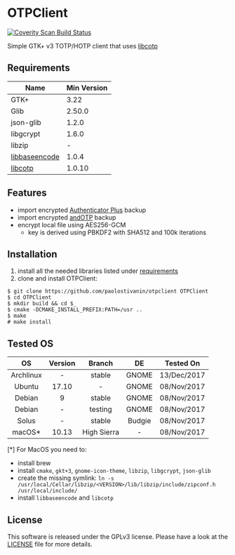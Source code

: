 # OTPClient
<a href="https://scan.coverity.com/projects/paolostivanin-otpclient">
  <img alt="Coverity Scan Build Status"
       src="https://scan.coverity.com/projects/12749/badge.svg"/>
</a>

Simple GTK+ v3 TOTP/HOTP client that uses [libcotp](https://github.com/paolostivanin/libcotp)

## Requirements
|Name|Min Version|
|----|-----------|
|GTK+|3.22|
|Glib|2.50.0|
|json-glib|1.2.0|
|libgcrypt|1.6.0|
|libzip|-|
|[libbaseencode](https://github.com/paolostivanin/libbaseencode)|1.0.4|
|[libcotp](https://github.com/paolostivanin/libcotp)|1.0.10|

## Features
- import encrypted [Authenticator Plus](https://www.authenticatorplus.com/) backup
- import encrypted [andOTP](https://github.com/flocke/andOTP) backup
- encrypt local file using AES256-GCM
  - key is derived using PBKDF2 with SHA512 and 100k iterations

## Installation
1. install all the needed libraries listed under [requirements](#requirements)
2. clone and install OTPClient:
```
$ git clone https://github.com/paolostivanin/otpclient OTPClient
$ cd OTPClient
$ mkdir build && cd $_
$ cmake -DCMAKE_INSTALL_PREFIX:PATH=/usr ..
$ make
# make install 
```

## Tested OS

|OS|Version|Branch|DE|Tested On|
|:-:|:----:|:----:|:-:|:--:|
|Archlinux|-|stable|GNOME|13/Dec/2017|
|Ubuntu|17.10|-|GNOME|08/Nov/2017|
|Debian|9|stable|GNOME|08/Nov/2017|
|Debian|-|testing|GNOME|08/Nov/2017|
|Solus|-|stable|Budgie|08/Nov/2017|
|macOS*|10.13|High Sierra|-|08/Nov/2017|

[*] For MacOS you need to:
- install brew
- install `cmake`, `gkt+3`, `gnome-icon-theme`, `libzip`, `libgcrypt`, `json-glib`
- create the missing symlink: `ln -s /usr/local/Cellar/libzip/<VERSION>/lib/libzip/include/zipconf.h /usr/local/include/`
- install `libbaseencode` and `libcotp`
 
## License
This software is released under the GPLv3 license. Please have a look at the [LICENSE](LICENSE) file for more details.
 
